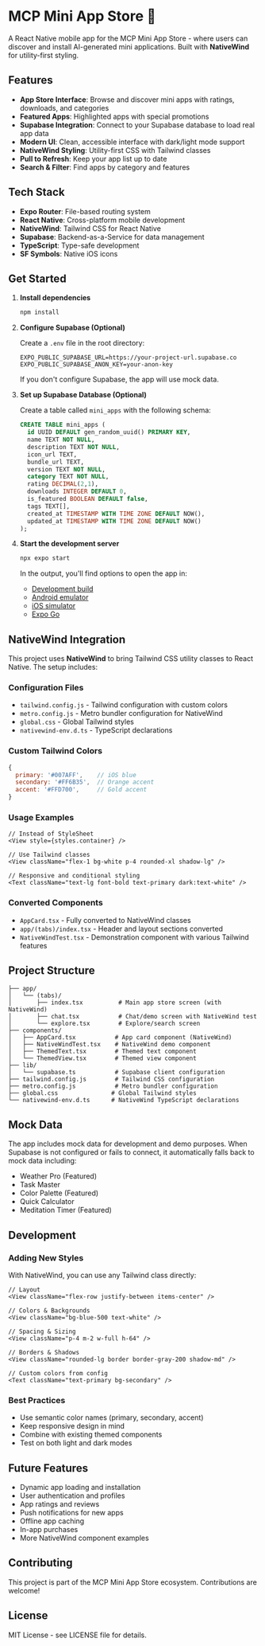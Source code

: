 # MCP Mini App Store 📱

A React Native mobile app for the MCP Mini App Store - where users can discover and install AI-generated mini applications. Built with **NativeWind** for utility-first styling.

## Features

- **App Store Interface**: Browse and discover mini apps with ratings, downloads, and categories
- **Featured Apps**: Highlighted apps with special promotions
- **Supabase Integration**: Connect to your Supabase database to load real app data
- **Modern UI**: Clean, accessible interface with dark/light mode support
- **NativeWind Styling**: Utility-first CSS with Tailwind classes
- **Pull to Refresh**: Keep your app list up to date
- **Search & Filter**: Find apps by category and features

## Tech Stack

- **Expo Router**: File-based routing system
- **React Native**: Cross-platform mobile development
- **NativeWind**: Tailwind CSS for React Native
- **Supabase**: Backend-as-a-Service for data management
- **TypeScript**: Type-safe development
- **SF Symbols**: Native iOS icons

## Get Started

1. **Install dependencies**

   ```bash
   npm install
   ```

2. **Configure Supabase (Optional)**

   Create a `.env` file in the root directory:

   ```env
   EXPO_PUBLIC_SUPABASE_URL=https://your-project-url.supabase.co
   EXPO_PUBLIC_SUPABASE_ANON_KEY=your-anon-key
   ```

   If you don't configure Supabase, the app will use mock data.

3. **Set up Supabase Database (Optional)**

   Create a table called `mini_apps` with the following schema:

   ```sql
   CREATE TABLE mini_apps (
     id UUID DEFAULT gen_random_uuid() PRIMARY KEY,
     name TEXT NOT NULL,
     description TEXT NOT NULL,
     icon_url TEXT,
     bundle_url TEXT,
     version TEXT NOT NULL,
     category TEXT NOT NULL,
     rating DECIMAL(2,1),
     downloads INTEGER DEFAULT 0,
     is_featured BOOLEAN DEFAULT false,
     tags TEXT[],
     created_at TIMESTAMP WITH TIME ZONE DEFAULT NOW(),
     updated_at TIMESTAMP WITH TIME ZONE DEFAULT NOW()
   );
   ```

4. **Start the development server**

   ```bash
   npx expo start
   ```

   In the output, you'll find options to open the app in:
   - [Development build](https://docs.expo.dev/develop/development-builds/introduction/)
   - [Android emulator](https://docs.expo.dev/workflow/android-studio-emulator/)
   - [iOS simulator](https://docs.expo.dev/workflow/ios-simulator/)
   - [Expo Go](https://expo.dev/go)

## NativeWind Integration

This project uses **NativeWind** to bring Tailwind CSS utility classes to React Native. The setup includes:

### Configuration Files
- `tailwind.config.js` - Tailwind configuration with custom colors
- `metro.config.js` - Metro bundler configuration for NativeWind
- `global.css` - Global Tailwind styles
- `nativewind-env.d.ts` - TypeScript declarations

### Custom Tailwind Colors
```javascript
{
  primary: '#007AFF',    // iOS blue
  secondary: '#FF6B35',  // Orange accent
  accent: '#FFD700',     // Gold accent
}
```

### Usage Examples
```tsx
// Instead of StyleSheet
<View style={styles.container} />

// Use Tailwind classes
<View className="flex-1 bg-white p-4 rounded-xl shadow-lg" />

// Responsive and conditional styling
<Text className="text-lg font-bold text-primary dark:text-white" />
```

### Converted Components
- `AppCard.tsx` - Fully converted to NativeWind classes
- `app/(tabs)/index.tsx` - Header and layout sections converted
- `NativeWindTest.tsx` - Demonstration component with various Tailwind features

## Project Structure

```
├── app/
│   └── (tabs)/
│       ├── index.tsx          # Main app store screen (with NativeWind)
│       ├── chat.tsx           # Chat/demo screen with NativeWind test
│       └── explore.tsx        # Explore/search screen
├── components/
│   ├── AppCard.tsx           # App card component (NativeWind)
│   ├── NativeWindTest.tsx    # NativeWind demo component
│   ├── ThemedText.tsx        # Themed text component
│   └── ThemedView.tsx        # Themed view component
├── lib/
│   └── supabase.ts           # Supabase client configuration
├── tailwind.config.js        # Tailwind CSS configuration
├── metro.config.js           # Metro bundler configuration
├── global.css               # Global Tailwind styles
└── nativewind-env.d.ts      # NativeWind TypeScript declarations
```

## Mock Data

The app includes mock data for development and demo purposes. When Supabase is not configured or fails to connect, it automatically falls back to mock data including:

- Weather Pro (Featured)
- Task Master
- Color Palette (Featured)
- Quick Calculator
- Meditation Timer (Featured)

## Development

### Adding New Styles
With NativeWind, you can use any Tailwind class directly:

```tsx
// Layout
<View className="flex-row justify-between items-center" />

// Colors & Backgrounds
<View className="bg-blue-500 text-white" />

// Spacing & Sizing
<View className="p-4 m-2 w-full h-64" />

// Borders & Shadows
<View className="rounded-lg border border-gray-200 shadow-md" />

// Custom colors from config
<Text className="text-primary bg-secondary" />
```

### Best Practices
- Use semantic color names (primary, secondary, accent)
- Keep responsive design in mind
- Combine with existing themed components
- Test on both light and dark modes

## Future Features

- Dynamic app loading and installation
- User authentication and profiles
- App ratings and reviews
- Push notifications for new apps
- Offline app caching
- In-app purchases
- More NativeWind component examples

## Contributing

This project is part of the MCP Mini App Store ecosystem. Contributions are welcome!

## License

MIT License - see LICENSE file for details.
